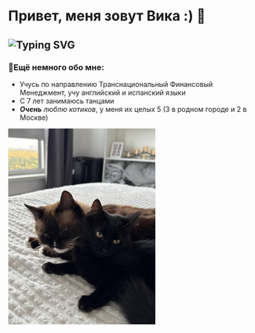 # Привет, меня зовут Вика :) 👋
## ![Typing SVG](https://readme-typing-svg.herokuapp.com/?lines=Студентка+2+курса+РАНХиГС+🚀;Изучаю+Python+💻)

### 🎯Ещё немного обо мне:
- Учусь по направлению Транснациональный Финансовый Менеджмент, учу английский и испанский языки
- С 7 лет занимаюсь танцами
- ***Очень*** *люблю котиков*, у меня их целых 5 (3 в родном городе и 2 в Москве)
<img src="IMG_0400.JPG" width="300">
